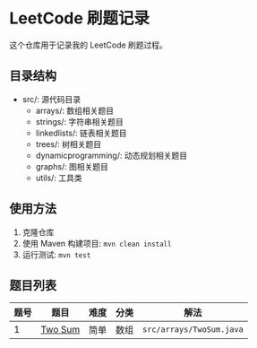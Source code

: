 # LeetCode 刷题记录

这个仓库用于记录我的 LeetCode 刷题过程。

## 目录结构
- src/: 源代码目录
  - arrays/: 数组相关题目
  - strings/: 字符串相关题目
  - linkedlists/: 链表相关题目
  - trees/: 树相关题目
  - dynamicprogramming/: 动态规划相关题目
  - graphs/: 图相关题目
  - utils/: 工具类

## 使用方法
1. 克隆仓库
2. 使用 Maven 构建项目: `mvn clean install`
3. 运行测试: `mvn test`

## 题目列表
| 题号 | 题目 | 难度 | 分类 | 解法 |
|-----|-----|------|-----|-----|
| 1   | [Two Sum](https://leetcode.com/problems/two-sum/) | 简单 | 数组 | `src/arrays/TwoSum.java` |
